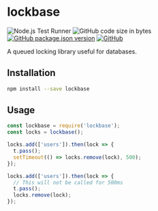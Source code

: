 # lockbase
![Node.js Test Runner](https://github.com/markwylde/lockbase/workflows/Node.js%20Test%20Runner/badge.svg)
![GitHub code size in bytes](https://img.shields.io/github/languages/code-size/markwylde/lockbase)
[![GitHub package.json version](https://img.shields.io/github/package-json/v/markwylde/lockbase)](https://github.com/markwylde/lockbase/releases)
[![GitHub](https://img.shields.io/github/license/markwylde/lockbase)](https://github.com/markwylde/lockbase/blob/master/LICENSE)

A queued locking library useful for databases.

## Installation
```bash
npm install --save lockbase
```

## Usage
```javascript
const lockbase = require('lockbase');
const locks = lockbase();

locks.add(['users']).then(lock => {
  t.pass();
  setTimeout(() => locks.remove(lock), 500);
});

locks.add(['users']).then(lock => {
  // This will not be called for 500ms
  t.pass();
  locks.remove(lock);
});
```
